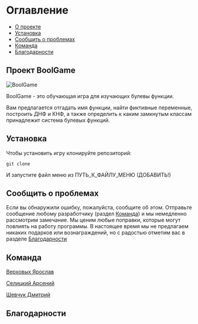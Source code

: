 # Оглавление
- [О проекте](#Project)
- [Установка](#Install)
- [Сообщить о проблемах](#Problem)
- [Команда](#Team)
- [Благодарности](#Thanks)

## <a name="Project"></a> Проект BoolGame
![BoolGame](https://user-images.githubusercontent.com/83587062/160984310-3f59d886-c1fe-40a6-8b54-eebdf1d92a68.png)

BoolGame - это обучающая игра для изучающих булевы функции.

Вам предлагается отгадать имя функции, найти фиктивные переменные, построить ДНФ и КНФ, а также определить к каким замкнутым классам принадлежит система булевых функций.

## <a name="Install"></a> Установка

Чтобы установить игру клонируйте репозиторий:

``git clone ``

И запустите файл меню из ПУТЬ_К_ФАЙЛУ_МЕНЮ (ДОБАВИТЬ!)

## <a name="Problem"></a> Сообщить о проблемах

Если вы обнаружили ошибку, пожалуйста, сообщите об этом. Отправьте сообщение любому разработчику (раздел [Команда](#Team)) и мы немедленно рассмотрим замечание. Мы ценим любые поправки, которые могут повлиять на работу программы. В настоящее время мы не предлагаем никаких подарков или вознаграждений, но с радостью отметим вас в разделе [Благодарности](#Thanks)

## <a name="Team"></a> Команда

[Верховых Ярослав](@porridgeX)

[Селицкий Арсений](https://vk.com/otza_to4ka_net)

[Шевчук Дмитрий](@deltams4)

## <a name="Thanks"></a> Благодарности
